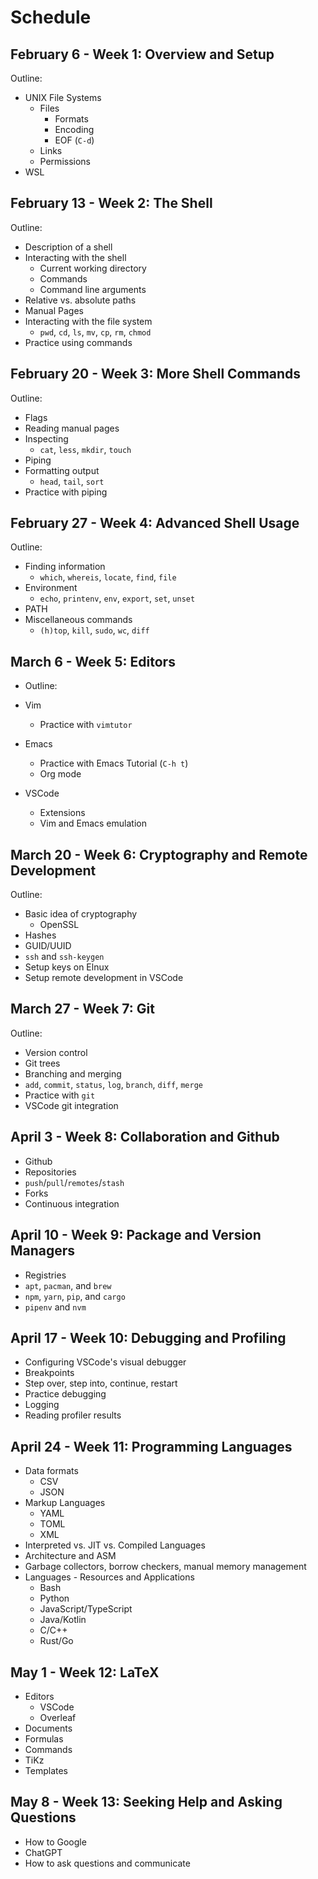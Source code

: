 # Schedule

## February 6 - Week 1: Overview and Setup

Outline:

- UNIX File Systems
  - Files
    - Formats
    - Encoding
    - EOF (`C-d`)
  - Links
  - Permissions
- WSL

## February 13 - Week 2: The Shell

Outline:

- Description of a shell
- Interacting with the shell
  - Current working directory
  - Commands
  - Command line arguments
- Relative vs. absolute paths
- Manual Pages
- Interacting with the file system
  - `pwd`, `cd`, `ls`, `mv`, `cp`, `rm`, `chmod`
- Practice using commands

## February 20 - Week 3: More Shell Commands

Outline:

- Flags
- Reading manual pages
- Inspecting
  - `cat`, `less`, `mkdir`, `touch`
- Piping
- Formatting output
  - `head`, `tail`, `sort`
- Practice with piping

## February 27 - Week 4: Advanced Shell Usage

Outline:

- Finding information
  - `which`, `whereis`, `locate`, `find`, `file`
- Environment
  - `echo`, `printenv`, `env`, `export`, `set`, `unset`
- PATH
- Miscellaneous commands
  - `(h)top`, `kill`, `sudo`, `wc`, `diff`

## March 6 - Week 5: Editors

- Outline:

- Vim
  - Practice with `vimtutor`
- Emacs
  - Practice with Emacs Tutorial (`C-h t`)
  - Org mode
- VSCode
  - Extensions
  - Vim and Emacs emulation

## March 20 - Week 6: Cryptography and Remote Development

Outline:

- Basic idea of cryptography
  - OpenSSL
- Hashes
- GUID/UUID
- `ssh` and `ssh-keygen`
- Setup keys on Elnux
- Setup remote development in VSCode

## March 27 - Week 7: Git

Outline:

- Version control
- Git trees
- Branching and merging
- `add`, `commit`, `status`, `log`, `branch`, `diff`, `merge`
- Practice with `git`
- VSCode git integration

## April 3 - Week 8: Collaboration and Github

- Github
- Repositories
- `push`/`pull`/`remotes`/`stash`
- Forks
- Continuous integration

## April 10 - Week 9: Package and Version Managers

- Registries
- `apt`, `pacman`, and `brew`
- `npm`, `yarn`, `pip`, and `cargo`
- `pipenv` and `nvm`

## April 17 - Week 10: Debugging and Profiling

- Configuring VSCode's visual debugger
- Breakpoints
- Step over, step into, continue, restart
- Practice debugging
- Logging
- Reading profiler results

## April 24 - Week 11: Programming Languages

- Data formats
  - CSV
  - JSON
- Markup Languages
  - YAML
  - TOML
  - XML
- Interpreted vs. JIT vs. Compiled Languages
- Architecture and ASM
- Garbage collectors, borrow checkers, manual memory management
- Languages - Resources and Applications
  - Bash
  - Python
  - JavaScript/TypeScript
  - Java/Kotlin
  - C/C++
  - Rust/Go

## May 1 - Week 12: LaTeX

- Editors
  - VSCode
  - Overleaf
- Documents
- Formulas
- Commands
- TiKz
- Templates

## May 8 - Week 13: Seeking Help and Asking Questions

- How to Google
- ChatGPT
- How to ask questions and communicate
